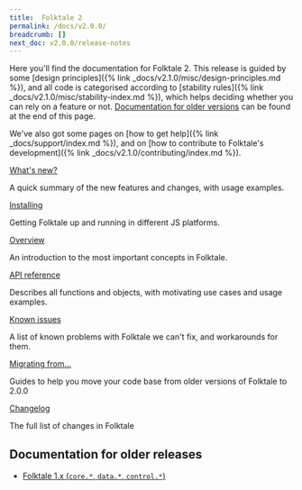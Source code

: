 ```yaml
---
title:  Folktale 2
permalink: /docs/v2.0.0/
breadcrumb: []
next_doc: v2.0.0/release-notes
---
```


Here you'll find the documentation for Folktale 2. This release is guided by some [design principles]({% link _docs/v2.1.0/misc/design-principles.md %}), and all code is categorised according to [stability rules]({% link _docs/v2.1.0/misc/stability-index.md %}), which helps deciding whether you can rely on a feature or not. [Documentation for older versions](#documentation-for-older-releases) can be found at the end of this page.

We've also got some pages on [how to get help]({% link _docs/support/index.md %}), and on [how to contribute to Folktale's development]({% link _docs/v2.1.0/contributing/index.md %}). 


<div class="boxes-3 separated-section special-content">
  <div class="box">
    <div class="box-title"><a href="{% link _docs/v2.1.0/release-notes.md %}">What's new?</a></div>
    <p>A quick summary of the new features and changes, with usage examples.</p>
  </div>

  <div class="box">
    <div class="box-title"><a href="{% link _docs/v2.1.0/download.md %}">Installing</a></div>
    <p>Getting Folktale up and running in different JS platforms.</p>
  </div>

  <div class="box">
    <div class="box-title"><a href="{% link _docs/v2.1.0/overview.md %}">Overview</a></div>
    <p>An introduction to the most important concepts in Folktale.</p>
  </div>

  <div class="box">
    <div class="box-title"><a href="/api/v2.1.0/en/folktale.html">API reference</a></div>
    <p>Describes all functions and objects, with motivating use cases and usage examples.</p>
  </div>

  <div class="box">
    <div class="box-title"><a href="{% link _docs/v2.1.0/known-issues.md %}">Known issues</a></div>
    <p>A list of known problems with Folktale we can't fix, and workarounds for them.</p>
  </div>

  <div class="box">
    <div class="box-title"><a href="{% link _docs/v2.1.0/migrating/index.md %}">Migrating from…</a></div>
    <p>Guides to help you move your code base from older versions of Folktale to 2.0.0</p>
  </div>

  <div class="box">
    <div class="box-title"><a href="{% link _docs/v2.1.0/changelog.md %}">Changelog</a></div>
    <p>The full list of changes in Folktale</p>
  </div>
</div>


## Documentation for older releases

  - [Folktale 1.x (`core.*`, `data.*`, `control.*`)](http://folktalegithubio.readthedocs.io/en/latest/)
